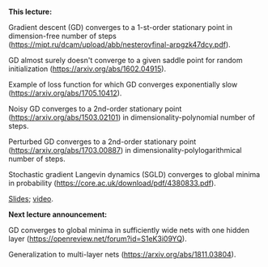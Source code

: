 **This lecture:** 

Gradient descent (GD) converges to a 1-st-order stationary point in dimension-free number of steps (https://mipt.ru/dcam/upload/abb/nesterovfinal-arpgzk47dcy.pdf).

GD almost surely doesn't converge to a given saddle point for random initialization (https://arxiv.org/abs/1602.04915).

Example of loss function for which GD converges exponentially slow (https://arxiv.org/abs/1705.10412).

Noisy GD converges to a 2nd-order stationary point (https://arxiv.org/abs/1503.02101) in dimensionality-polynomial number of steps.

Perturbed GD converges to a 2nd-order stationary point (https://arxiv.org/abs/1703.00887) in dimensionality-polylogarithmical number of steps.

Stochastic gradient Langevin dynamics (SGLD) converges to global minima in probability (https://core.ac.uk/download/pdf/4380833.pdf).

[Slides](GD_dynamics_part1.pdf); [video](https://youtu.be/RbJp94Ytyuo).

**Next lecture announcement:** 

GD converges to global minima in sufficiently wide nets with one hidden layer (https://openreview.net/forum?id=S1eK3i09YQ).

Generalization to multi-layer nets (https://arxiv.org/abs/1811.03804).
